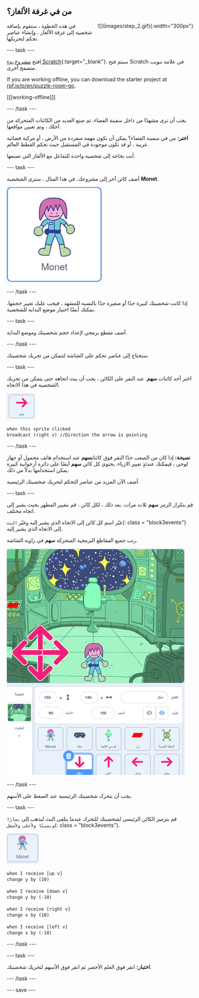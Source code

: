 ## من في غرفة الألغاز؟

<div style="display: flex; flex-wrap: wrap">
<div style="flex-basis: 200px; flex-grow: 1; margin-right: 15px;">
في هذه الخطوة ، ستقوم بإضافة شخصية إلى غرفة الألغاز ، وإنشاء عناصر تحكم لتحريكها.
</div>
<div>
![](images/step_2.gif){:width="300px"}
</div>
</div>

--- task ---

افتح [مشروع بدء Scratch](https://scratch.mit.edu/projects/531567946/editor/){:target="_blank"}. سيتم فتح Scratch في علامة تبويب متصفح أخرى.

If you are working offline, you can download the starter project at [rpf.io/p/en/puzzle-room-go](https://rpf.io/p/en/puzzle-room-go).

[[[working-offline]]]

--- /task ---

يجب أن ترى مشهدًا من داخل سفينة الفضاء. تم صنع العديد من الكائنات المتحركة من أجلك ، وتم تعيين مواقعها.

**اختر:** من في سفينة الفضاء؟ يمكن أن تكون مهمة منفردة من الأرض ، أو مركبة فضائية غريبة ، أو قد تكون موجودة في المستقبل حيث تحكم القطط العالم.

أنت بحاجة إلى شخصية واحدة للتفاعل مع الألغاز التي تصنعها.

--- task ---

أضف كائن آخر إلى مشروعك. في هذا المثال ، سترى الشخصية **Monet**.

![صورة gif متحركة لعنصر Monet من Scratch.](images/monet.gif)

--- /task ---

إذا كانت شخصيتك كبيرة جدًا أو صغيرة جدًا بالنسبة للمشهد ، فيجب عليك تغيير حجمها. يمكنك أيضًا اختيار موضع البداية للشخصية.

--- task ---

أضف مقطع برمجي لإعداد حجم شخصيتك وموضع البداية.

--- /task ---

ستحتاج إلى عناصر تحكم على الشاشة لتتمكن من تحريك شخصيتك.

--- task ---

اختر أحد كائنات **سهم**. عند النقر على الكائن ، يجب أن يبث اتجاهه حتى يتمكن من تحريك الشخصية في هذا الاتجاه.

![كائن السهم.](images/arrow-sprite.png)

```blocks3
when this sprite clicked
broadcast (right v) //Direction the arrow is pointing
```

--- /task ---

**نصيحة:** إذا كان من الصعب جدًا النقر فوق كائنات**سهم** عند استخدام هاتف محمول أو جهاز لوحي ، فيمكنك عندئذٍ تغيير الازياء. يحتوي كل كائن **سهم** أيضًا على دائرة أرجوانية كبيرة يمكن استخدامها بدلاً من ذلك.

أضف الآن المزيد من عناصر التحكم  لتحريك شخصيتك الرئيسية.

--- task ---

قم بتكرار الرمز **سهم** ثلاث مرات. بعد ذلك ، لكل كائن ، قم بتغيير المظهر بحيث يشير إلى اتجاه مختلف.

غيّر اسم كل كائن إلى الاتجاه الذي يشير إليه وغيّر ` البث `{: class = "block3events"} إلى الاتجاه الذي يشير إليه.

رتب جميع المقاطع البرمجية المتحركة **سهم** في زاوية الشاشة.

![مشهد الفضاء مع أربعة أسهم في الزاوية اليسرى السفلية ، تشير إلى اتجاهات البوصلة.](images/arrows.png)

--- /task ---

يجب أن تتحرك شخصيتك الرئيسية عند الضغط على الأسهم.

--- task ---

قم بترميز الكائن الرئيسي لشخصيتك للتحرك عندما يتلقى البث ليذهب إلى `يسارًا ويمينًا ولأعلى ولأسفل`{: class = "block3events"}.

![كائن Monet.](images/monet-sprite.png)

```blocks3
when I receive [up v]
change y by (10)

when I receive [down v]
change y by (-10)

when I receive [right v]
change x by (10)

when I receive [left v]
change x by (-10)
```

--- /task ---

--- task ---

**اختبار:** انقر فوق العلم الأخضر ثم انقر فوق الأسهم لتحريك شخصيتك.

--- /task ---


--- save ---

